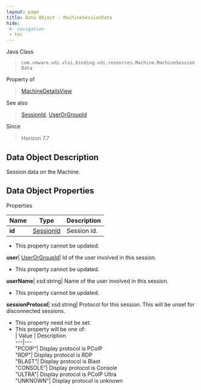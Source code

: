 ```yaml
---
layout: page
title: Data Object - MachineSessionData
hide:
 #- navigation
 - toc
---
```






Java Class  
> `com.vmware.vdi.vlsi.binding.vdi.resources.Machine.MachineSessionData`

Property of  
> [MachineDetailsView](vdi.resources.Machine.MachineDetailsView.md#field_detail)

See also  
> [SessionId](vdi.entity.SessionId.md), [UserOrGroupId](vdi.entity.UserOrGroupId.md)

Since  
> Horizon 7.7


## Data Object Description 

Session data on the Machine. 

## Data Object Properties

Properties

Name |  Type |  Description   
---|---|---  
**id**| [SessionId](vdi.entity.SessionId.md)|  Session id.   


 * This property cannot be updated.

  
**user**| [UserOrGroupId](vdi.entity.UserOrGroupId.md)|  Id of the user involved in this session.   


 * This property cannot be updated.

  
**userName**|  xsd:string|  Name of the user involved in this session.   


 * This property cannot be updated.

  
**sessionProtocol**|  xsd:string|  Protocol for this session. This will be unset for disconnected sessions.   


 * This property need not be set.
  * This property will be one of:  
|  Value |  Description   
---|---  
"PCOIP"| Display protocol is PCoIP  
"RDP"| Display protocol is RDP  
"BLAST"| Display protocol is Blast  
"CONSOLE"| Display protocol is Console  
"ULTRA"| Display protocol is PCoIP Ultra  
"UNKNOWN"| Display protocol is unknown  

  
  

  
